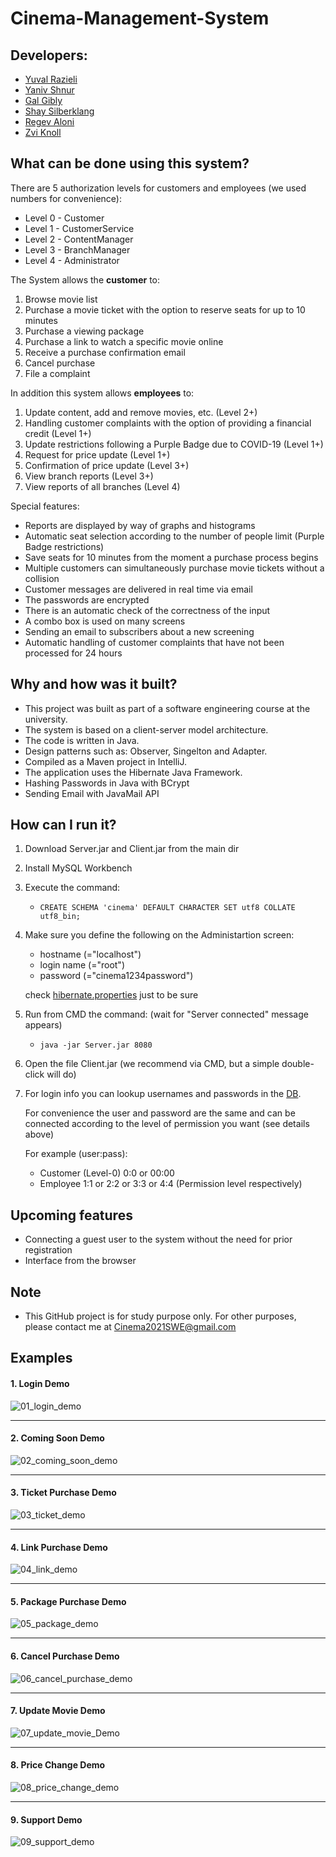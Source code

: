 # **Cinema-Management-System**

## Developers:
* [Yuval Razieli](https://github.com/Razieli)
* [Yaniv Shnur](https://github.com/YanivShnur)
* [Gal Gibly](https://github.com/Galgibly)
* [Shay Silberklang](https://github.com/ShaySilbeklang)
* [Regev Aloni](https://www.linkedin.com/in/aloniregev)
* [Zvi Knoll](https://github.com/ZviKnoll)

## What can be done using this system?

There are 5 authorization levels for customers and employees (we used numbers for convenience):
* Level 0 - Customer
* Level 1 - CustomerService
* Level 2 - ContentManager
* Level 3 - BranchManager
* Level 4 - Administrator


The System allows the **customer** to:
1. Browse movie list
2. Purchase a movie ticket with the option to reserve seats for up to 10 minutes
3. Purchase a viewing package
4. Purchase a link to watch a specific movie online
5. Receive a purchase confirmation email
6. Cancel purchase
7. File a complaint


In addition this system allows **employees** to:
1. Update content, add and remove movies, etc. (Level 2+)
2. Handling customer complaints with the option of providing a financial credit (Level 1+)
3. Update restrictions following a Purple Badge due to COVID-19 (Level 1+)
4. Request for price update (Level 1+)
5. Confirmation of price update (Level 3+)
6. View branch reports (Level 3+)
7. View reports of all branches (Level 4)


Special features:
* Reports are displayed by way of graphs and histograms
* Automatic seat selection according to the number of people limit (Purple Badge restrictions)
* Save seats for 10 minutes from the moment a purchase process begins
* Multiple customers can simultaneously purchase movie tickets without a collision
* Customer messages are delivered in real time via email
* The passwords are encrypted
* There is an automatic check of the correctness of the input
* A combo box is used on many screens
* Sending an email to subscribers about a new screening
* Automatic handling of customer complaints that have not been processed for 24 hours


## Why and how was it built?
* This project was built as part of a software engineering course at the university.
* The system is based on a client-server model architecture.
* The code is written in Java.
* Design patterns such as: Observer, Singelton and Adapter.
* Compiled as a Maven project in IntelliJ.
* The application uses the Hibernate Java Framework.
* Hashing Passwords in Java with BCrypt
* Sending Email with JavaMail API


## How can I run it?
1. Download Server.jar and Client.jar from the main dir
2. Install MySQL Workbench
3. Execute the command:
    * `CREATE SCHEMA 'cinema' DEFAULT CHARACTER SET utf8 COLLATE utf8_bin;`
4. Make sure you define the following on the Administartion screen:
    * hostname (="localhost")
    * login name (="root")
    * password (="cinema1234password")
    
    check [hibernate.properties](Common/src/main/resources/hibernate.properties) just to be sure
5. Run from CMD the command: (wait for "Server connected" message appears)
    * `java -jar Server.jar 8080`
6. Open the file Client.jar (we recommend via CMD, but a simple double-click will do)
7. For login info you can lookup usernames and passwords in the [DB](Server/src/main/java/il/ac/haifa/cs/sweng/cms/DB.java#L114).

   For convenience the user and password are the same and can be connected according to the level of permission you want (see details above)
   
   For example (user:pass):
   * Customer (Level-0) 0:0 or 00:00
   * Employee 1:1 or 2:2 or 3:3 or 4:4 (Permission level respectively)


## Upcoming features
- Connecting a guest user to the system without the need for prior registration
- Interface from the browser


## Note
- This GitHub project is for study purpose only. For other purposes, please contact me at Cinema2021SWE@gmail.com


## Examples

#### 1. Login Demo
![01_login_demo](https://user-images.githubusercontent.com/79280930/127687731-d25df841-5016-48db-b0a5-3411d3d5b9fd.gif)

---

#### 2. Coming Soon Demo
![02_coming_soon_demo](https://user-images.githubusercontent.com/79280930/127687738-801148cf-07cf-4a5c-89a1-abf3f90f27d0.gif)

---

#### 3. Ticket Purchase Demo
![03_ticket_demo](https://user-images.githubusercontent.com/79280930/127687943-5542b51a-c627-4746-8fcb-0c90d9112a26.gif)

---

#### 4. Link Purchase Demo
![04_link_demo](https://user-images.githubusercontent.com/79280930/127687958-843f4bab-8edf-4285-b44f-92087120fd1b.gif)

---

#### 5. Package Purchase Demo
![05_package_demo](https://user-images.githubusercontent.com/79280930/127687965-0152190f-4a2f-47e7-bd90-bde9efbe8e36.gif)

---

#### 6. Cancel Purchase Demo
![06_cancel_purchase_demo](https://user-images.githubusercontent.com/79280930/127687970-a2cb944c-3968-4a9c-85dd-717e2b0d61ab.gif)

---

#### 7. Update Movie Demo
![07_update_movie_Demo](https://user-images.githubusercontent.com/79280930/127687973-f4de88aa-8258-4593-8fa1-95f568b1cf39.gif)

---

#### 8. Price Change Demo
![08_price_change_demo](https://user-images.githubusercontent.com/79280930/127687981-4606d7ef-b830-415b-8357-989be9082f4d.gif)

---

#### 9. Support Demo
![09_support_demo](https://user-images.githubusercontent.com/79280930/127687987-a1bed281-4cbf-41b3-8b76-c4d1d33e5d5c.gif)
